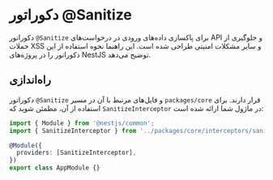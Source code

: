 # دکوراتور @Sanitize

دکوراتور `@Sanitize` برای پاکسازی داده‌های ورودی در درخواست‌های API و جلوگیری از حملات XSS و سایر مشکلات امنیتی طراحی شده است. این راهنما نحوه استفاده از این دکوراتور را در پروژه‌های NestJS توضیح می‌دهد.

## راه‌اندازی

دکوراتور `@Sanitize` و فایل‌های مرتبط با آن در مسیر `packages/core` قرار دارند. برای استفاده از آن، مطمئن شوید که `SanitizeInterceptor` در ماژول شما ارائه شده است:

```typescript
import { Module } from '@nestjs/common';
import { SanitizeInterceptor } from '../packages/core/interceptors/sanitize.interceptor';

@Module({
  providers: [SanitizeInterceptor],
})
export class AppModule {}